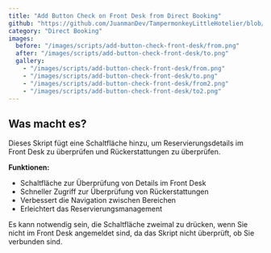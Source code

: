 ```yaml
---
title: "Add Button Check on Front Desk from Direct Booking"
github: "https://github.com/JuanmanDev/TampermonkeyLittleHotelier/blob/main/directBooking/addButtonCheckOnFrontDesk.user.js"
category: "Direct Booking"
images:
  before: "/images/scripts/add-button-check-front-desk/from.png"
  after: "/images/scripts/add-button-check-front-desk/to.png"
  gallery:
    - "/images/scripts/add-button-check-front-desk/from.png"
    - "/images/scripts/add-button-check-front-desk/to.png"
    - "/images/scripts/add-button-check-front-desk/from2.png"
    - "/images/scripts/add-button-check-front-desk/to2.png"
---
```


## Was macht es?

Dieses Skript fügt eine Schaltfläche hinzu, um Reservierungsdetails im Front Desk zu überprüfen und Rückerstattungen zu überprüfen.

**Funktionen:**
- Schaltfläche zur Überprüfung von Details im Front Desk
- Schneller Zugriff zur Überprüfung von Rückerstattungen
- Verbessert die Navigation zwischen Bereichen
- Erleichtert das Reservierungsmanagement

Es kann notwendig sein, die Schaltfläche zweimal zu drücken, wenn Sie nicht im Front Desk angemeldet sind, da das Skript nicht überprüft, ob Sie verbunden sind.

